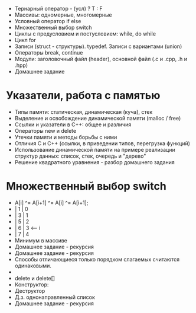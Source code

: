 * Тернарный оператор - (усл) ? T : F
* Массивы: одномерные, многомерные
* Условный оператор if else
* Множественный выбор switch
* Циклы с предусловием и постусловием: while, do while
* Цикл for
* Записи (struct - структуры). typedef. Записи с вариантами (union)
* Операторы break, continue
* Модули: заголовочный файл (header), основной файл (.c и .cpp, .h и .hpp)
* Домашнее задание
# Указатели, работа с памятью
* Типы памяти: статическая, динамическая (куча), стек
* Выделение и освобождение динамической памяти (malloc / free)
* Ссылки и указатели в C++: общее и различия
* Операторы new и delete
* Утечки памяти и методы борьбы с ними
* Отличия C и C++ (ссылки, в приведении типов, перегрузка функций)
* Использование динамической памяти на примере реализации структур данных: список, стек, очередь и "дерево"
* Решение квадратного уравнения - разбор домашнего задания
# Множественный выбор switch
* A[i] ^= A[i+1] ^= A[i] ^= A[i+1];
* | 1 | 0
* | 3 | 1
* | 5 | 2
* | 6 | 3  <-- i
* | 7 | 4
* Минимум в массиве
* Домашнее задание - рекурсия
* Домашнее задание - рекурсия
* Способы отличающиеся только порядком слагаемых считаются одинаковыми.
* 
* delete и delete[]
* Конструктор:
* Деструктор
* Д.з. однонаправленный список
* Домашнее задание - рекурсия
